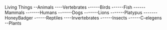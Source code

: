 Living Things
--Animals
----Vertebrates
------Birds
------Fish
------Mammals
-------Humans
-------Dogs
-------Lions
-------Platypus
-------HoneyBadger
------Reptiles
----Invertebrates
------Insects
------C-elegens
--Plants
